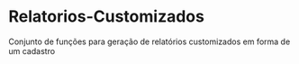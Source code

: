 # Relatorios-Customizados
Conjunto de funções para geração de relatórios customizados em forma de um cadastro
